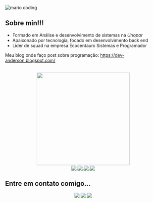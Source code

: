 ![mario coding](https://i.imgur.com/1ZvVkDc.gif)
<br>

## Sobre min!!!

- Formado em Análise e desenvolvimento de sistemas na *Unopar*
- Apaixonado por tecnologia, focado em desenvolvimento back end 
- Líder de squad na empresa Ecocentauro Sistemas e Programador

Meu blog onde faço post sobre programação: https://dev-anderson.blogspot.com/


<br>
<div align="center">
  <a href="https://github.com/Dev-Anderson">

  <img height="300em" src="https://github-readme-stats.vercel.app/api/top-langs/?username=Dev-Anderson&layout=compact&langs_count=7&theme=dracula"/>
</div>

<div align="center">
 <a href="https://github.com/Dev-Anderson/golang">
  <img align="center" src="https://github-readme-stats.vercel.app/api/pin/?username=Dev-Anderson&repo=golang&theme=react&hide_border=true" />
</a>
<a href="https://github.com/Dev-Anderson/delphi">
  <img align="center" src="https://github-readme-stats.vercel.app/api/pin/?username=Dev-Anderson&repo=delphi&theme=react&hide_border=true" />
</a>
<a href="https://github.com/Dev-Anderson/html-css-js">
  <img align="center" src="https://github-readme-stats.vercel.app/api/pin/?username=Dev-Anderson&repo=html-css-js&theme=react&hide_border=true" />
</a>
<a href="https://github.com/Dev-Anderson/api-node-postgres">
  <img align="center" src="https://github-readme-stats.vercel.app/api/pin/?username=Dev-Anderson&repo=api-node-postgres&theme=react&hide_border=true" />
</a>
</div>

## Entre em contato comigo... 
 
<div align="center"> 
  <a href="https://www.instagram.com/adersoosilvaa/" target="_blank"><img src="https://img.shields.io/badge/-Instagram-%23E4405F?style=for-the-badge&logo=instagram&logoColor=white" target="_blank"></a>
  <a href = "mailto:adersoosilvaa@gmail.com"><img src="https://img.shields.io/badge/-Gmail-%23333?style=for-the-badge&logo=gmail&logoColor=white" target="_blank"></a>
  <a href="https://www.linkedin.com/in/anderson-silva-7591b1102/" target="_blank"><img src="https://img.shields.io/badge/-LinkedIn-%230077B5?style=for-the-badge&logo=linkedin&logoColor=white" target="_blank"></a>
 
 
</div>
